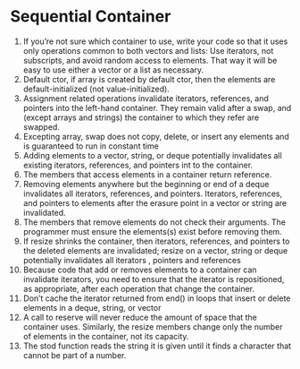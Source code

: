 # Sequential Container

1. If you’re not sure which container to use, write your code so that it uses only operations common to both vectors and lists: Use iterators, not subscripts, and avoid random access to elements. That way it will be easy to use either a vector or a list as necessary.
2. Default ctor, if array is created by default ctor, then the elements are default-initialized (not value-initialized).
3. Assignment related operations invalidate iterators, references, and pointers into the left-hand container. They remain valid after a swap, and (except arrays and strings) the container to which they refer are swapped.
4. Excepting array, swap does not copy, delete, or insert any elements and is guaranteed to run in constant time
5. Adding elements to a vector, string, or deque potentially invalidates all existing iterators, references, and pointers int to the container.
6. The members that access elements in a container return reference.
7. Removing elements anywhere but the beginning or end of a deque invalidates all iterators, references, and pointers. Iterators, references, and pointers to elements after the erasure point in a vector or string are invalidated.
8. The members that remove elements do not check their arguments. The programmer must ensure the elements(s) exist before removing them.
9. If resize shrinks the container, then iterators, references, and pointers to the deleted elements are invalidated; resize on a vector, string or deque potentially invalidates all iterators , pointers and references
10. Because code that add or removes elements to a container can invalidate iterators, you need to ensure that the iterator is repositioned, as appropriate, after each operation that change the container.
11. Don’t cache the iterator returned from end() in loops that insert or delete elements in a deque, string, or vector
12. A call to reserve will never reduce the amount of space that the container uses. Similarly, the resize members change only the number of elements in the container, not its capacity.
13. The stod function reads the string it is given until it finds a character that cannot be part of a number.